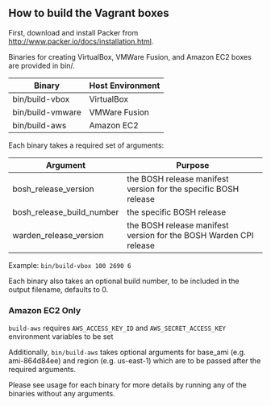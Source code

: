 ## How to build the Vagrant boxes

First, download and install Packer from <http://www.packer.io/docs/installation.html>.

Binaries for creating VirtualBox, VMWare Fusion, and Amazon EC2 boxes are provided in bin/.

Binary           | Host Environment
---------------- | ----------------
bin/build-vbox   | VirtualBox
bin/build-vmware | VMWare Fusion
bin/build-aws    | Amazon EC2

Each binary takes a required set of arguments:

Argument                  | Purpose
------------------------- | -------
bosh_release_version      | the BOSH release manifest version for the specific BOSH release
bosh_release_build_number | the specific BOSH release
warden_release_version    | the BOSH release manifest version for the BOSH Warden CPI release

Example: `bin/build-vbox 100 2690 6`

Each binary also takes an optional build number, to be included in the output filename, defaults to 0.

### Amazon EC2 Only

`build-aws` requires `AWS_ACCESS_KEY_ID` and `AWS_SECRET_ACCESS_KEY` environment variables to be set

Additionally, `bin/build-aws` takes optional arguments for base_ami (e.g. ami-864d84ee) and region (e.g. us-east-1) which are to be passed after the required arguments.

Please see usage for each binary for more details by running any of the binaries without any arguments.
